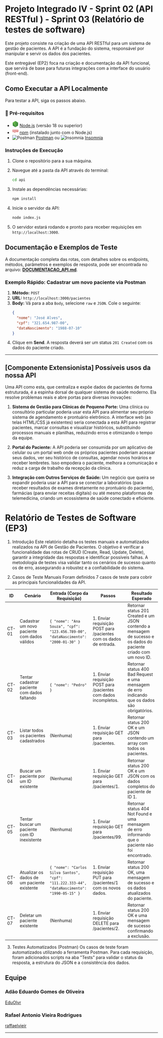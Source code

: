 # Projeto Integrado IV - Sprint 02 (API RESTful ) - Sprint 03 (Relatório de testes de software)

Este projeto consiste na criação de uma API RESTful para um sistema de gestão de pacientes. A API é a fundação do sistema, responsável por manipular e servir os dados dos pacientes.

Este entregável (EP2) foca na criação e documentação da API funcional, que servirá de base para futuras integrações com a interface do usuário (front-end).

## Como Executar a API Localmente

Para testar a API, siga os passos abaixo.

### 🔧 Pré-requisitos

- <img src="https://raw.githubusercontent.com/devicons/devicon/master/icons/nodejs/nodejs-original.svg" alt="Node.js" width="20"/> [Node.js](https://nodejs.org/) (versão 18 ou superior)  
- <img src="https://raw.githubusercontent.com/devicons/devicon/master/icons/npm/npm-original-wordmark.svg" alt="npm" width="20"/> [npm](https://www.npmjs.com/) (instalado junto com o Node.js)  
- <img src="https://raw.githubusercontent.com/get-icon/geticon/master/icons/postman.svg" alt="Postman" width="20"/> [Postman](https://www.postman.com/) ou <img src="https://raw.githubusercontent.com/get-icon/geticon/master/icons/insomnia.svg" alt="Insomnia" width="20"/> [Insomnia](https://insomnia.rest/)  


### Instruções de Execução

1.  Clone o repositório para a sua máquina.

2.  Navegue até a pasta da API através do terminal:
    ```bash
    cd api
    ```

3.  Instale as dependências necessárias:
    ```bash
    npm install
    ```

4.  Inicie o servidor da API:
    ```bash
    node index.js
    ```

5.  O servidor estará rodando e pronto para receber requisições em `http://localhost:3000`.

## Documentação e Exemplos de Teste

A documentação completa das rotas, com detalhes sobre os endpoints, métodos, parâmetros e exemplos de resposta, pode ser encontrada no arquivo: **[DOCUMENTACAO_API.md](DOCUMENTACAO_API.md)**.

### Exemplo Rápido: Cadastrar um novo paciente via Postman

1.  **Método:** `POST`
2.  **URL:** `http://localhost:3000/pacientes`
3.  **Body:** Vá para a aba `Body`, selecione `raw` e `JSON`. Cole o seguinte:
    ```json
    {
      "nome": "José Alves",
      "cpf": "321.654.987-00",
      "dataNascimento": "1988-07-10"
    }
    ```
4.  Clique em **Send**. A resposta deverá ser um status `201 Created` com os dados do paciente criado.

---

## [Componente Extensionista] Possíveis usos da nossa API

Uma API como esta, que centraliza e expõe dados de pacientes de forma estruturada, é a espinha dorsal de qualquer sistema de saúde moderno. Ela resolve problemas reais e abre portas para diversas inovações:

1.  **Sistema de Gestão para Clínicas de Pequeno Porte:** Uma clínica ou consultório particular poderia usar esta API para alimentar seu próprio sistema de agendamento e prontuário eletrônico. A interface web (as telas HTML/CSS já existentes) seria conectada a esta API para registrar pacientes, marcar consultas e visualizar históricos, substituindo processos manuais e planilhas, reduzindo erros e otimizando o tempo da equipe.

2.  **Portal do Paciente:** A API poderia ser consumida por um aplicativo de celular ou um portal web onde os próprios pacientes poderiam acessar seus dados, ver seu histórico de consultas, agendar novos horários e receber lembretes. Isso empodera o paciente, melhora a comunicação e reduz a carga de trabalho da recepção da clínica.

3.  **Integração com Outros Serviços de Saúde:** Um negócio que queira se expandir poderia usar a API para se conectar a laboratórios (para receber resultados de exames diretamente no prontuário do paciente), farmácias (para enviar receitas digitais) ou até mesmo plataformas de telemedicina, criando um ecossistema de saúde conectado e eficiente.


# Relatório de Testes de Software (EP3)
1. Introdução
Este relatório detalha os testes manuais e automatizados realizados na API de Gestão de Pacientes. O objetivo é verificar a funcionalidade das rotas de CRUD (Create, Read, Update, Delete), garantir a integridade das respostas e identificar possíveis falhas. A metodologia de testes visa validar tanto os cenários de sucesso quanto os de erro, assegurando a robustez e a confiabilidade do sistema.

2. Casos de Teste Manuais
Foram definidos 7 casos de teste para cobrir as principais funcionalidades da API.

| ID    | Cenário                                      | Entrada (Corpo da Requisição)                              | Passos                                               | Resultado Esperado                                                                 |
|-------|----------------------------------------------|------------------------------------------------------------|------------------------------------------------------|-----------------------------------------------------------------------------------|
| CT-01 | Cadastrar um novo paciente com dados válidos | `{ "nome": "Ana Souza", "cpf": "123.456.789-00", "dataNascimento": "2000-01-30" }` | 1. Enviar requisição POST para /pacientes com os dados de entrada. | Retornar status 201 Created e um JSON contendo a mensagem de sucesso e os dados do paciente criado com um novo ID. |
| CT-02 | Tentar cadastrar paciente com dados faltando | `{ "nome": "Pedro" }`                                      | 1. Enviar requisição POST para /pacientes com dados incompletos. | Retornar status 400 Bad Request e uma mensagem de erro indicando que os dados são obrigatórios. |
| CT-03 | Listar todos os pacientes cadastrados        | (Nenhuma)                                                  | 1. Enviar requisição GET para /pacientes.            | Retornar status 200 OK e um JSON contendo um array com todos os pacientes.         |
| CT-04 | Buscar um paciente por um ID existente       | (Nenhuma)                                                  | 1. Enviar requisição GET para /pacientes/1.          | Retornar status 200 OK e um JSON com os dados completos do paciente de ID 1.       |
| CT-05 | Tentar buscar um paciente com ID inexistente | (Nenhuma)                                                  | 1. Enviar requisição GET para /pacientes/99.         | Retornar status 404 Not Found e uma mensagem de erro informando que o paciente não foi encontrado. |
| CT-06 | Atualizar os dados de um paciente existente  | `{ "nome": "Carlos Silva Santos", "cpf": "111.222.333-44", "dataNascimento": "1990-05-15" }` | 1. Enviar requisição PUT para /pacientes/1 com os novos dados. | Retornar status 200 OK, uma mensagem de sucesso e os dados atualizados do paciente. |
| CT-07 | Deletar um paciente existente                | (Nenhuma)                                                  | 1. Enviar requisição DELETE para /pacientes/2.       | Retornar status 200 OK e uma mensagem de sucesso confirmando a exclusão.           |

3. Testes Automatizados (Postman)
Os casos de teste foram automatizados utilizando a ferramenta Postman. Para cada requisição, foram adicionados scripts na aba "Tests" para validar o status da resposta, a estrutura do JSON e a consistência dos dados.

## Equipe

### Adão Eduardo Gomes de Oliveira

[EduOlvr](https://github.com/EduOlvr)

### Rafael Antonio Vieira Rodrigues

[raffaelvieir](https://github.com/raffaelvieir)

---
